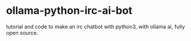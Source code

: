 # ollama-python-irc-ai-bot
tutorial and code to make an irc chatbot with python3, with ollama ai, fully open source.
